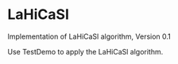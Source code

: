 # LaHiCaSl
Implementation of LaHiCaSl algorithm, Version 0.1

Use TestDemo to apply the LaHiCaSl algorithm.
